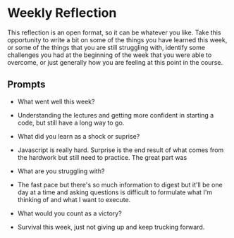 # Weekly Reflection
This reflection is an open format, so it can be whatever you like. Take this opportunity to write a bit on some of the things you have learned this week, or some of the things that you are still struggling with, identify some challenges you had at the beginning of the week that you were able to overcome, or just generally how you are feeling at this point in the course.

## Prompts
- What went well this week?

- Understanding the lectures and getting more confident in starting a code, but still have a long way to go. 

- What did you learn as a shock or suprise?

-  Javascript is really hard. Surprise is the end result of what comes from the hardwork but still need to practice. The great part was  
- What are you struggling with?

-   The fast pace but there's so much information to digest but it'll be one day at a time and asking questions is difficult to formulate what I'm thinking of and what I want to execute.

- What would you count as a victory?

- Survival this week, just not giving up and keep trucking forward.